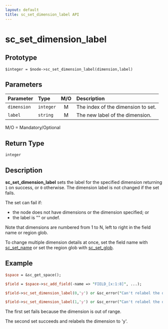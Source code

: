 ```yaml
---
layout: default
title: sc_set_dimension_label API
---
```



sc_set_dimension_label
======================


Prototype
---------

```
$integer = $node->sc_set_dimension_label(dimension,label)
```


Parameters
----------

| Parameter   | Type      | M/O | Description                                    |
|:------------|:----------|:---:|:-----------------------------------------------|
| `dimension` | `integer` |  M  | The index of the dimension to set.             |
| `label`     | `string`  |  M  | The new label of the dimension.                |

M/O = Mandatory/Optional


Return Type
-----------

`integer`


Description
-----------

**sc_set_dimension_label** sets the label for the specified dimension returning
`1` on success, or `0` otherwise.  The dimension label is not changed if the
set fails.

The set can fail if:

- the node does not have dimensions or the dimension specified; or
- the label is "" or undef.

Note that dimensions are numbered from 1 to N, left to right in the 
field name or region glob.

To change multiple dimension details at once, set the field name with 
[sc_set_name](sc_set_name) or set the region glob with [sc_set_glob](sc_set_glob).


Example
-------

```perl
$space = &sc_get_space();

$field = $space->sc_add_field(-name => "FIELD_[x:1:8]", ...);

$field->sc_set_dimension_label(0,'y') or &sc_error("Can't relabel the dimension");

$field->sc_set_dimension_label(1,'y') or &sc_error("Can't relabel the dimension");
```

The first set fails because the dimension is out of range.

The second set succeeds and relabels the dimension to 'y'.
